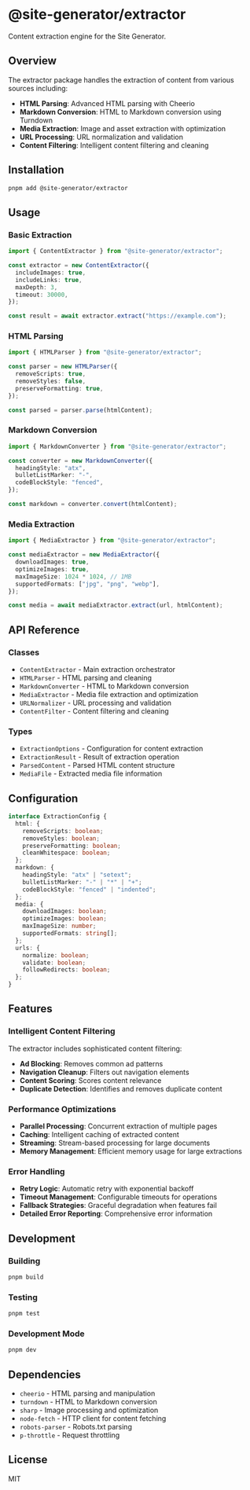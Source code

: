 # @site-generator/extractor

Content extraction engine for the Site Generator.

## Overview

The extractor package handles the extraction of content from various sources including:

- **HTML Parsing**: Advanced HTML parsing with Cheerio
- **Markdown Conversion**: HTML to Markdown conversion using Turndown
- **Media Extraction**: Image and asset extraction with optimization
- **URL Processing**: URL normalization and validation
- **Content Filtering**: Intelligent content filtering and cleaning

## Installation

```bash
pnpm add @site-generator/extractor
```

## Usage

### Basic Extraction

```typescript
import { ContentExtractor } from "@site-generator/extractor";

const extractor = new ContentExtractor({
  includeImages: true,
  includeLinks: true,
  maxDepth: 3,
  timeout: 30000,
});

const result = await extractor.extract("https://example.com");
```

### HTML Parsing

```typescript
import { HTMLParser } from "@site-generator/extractor";

const parser = new HTMLParser({
  removeScripts: true,
  removeStyles: false,
  preserveFormatting: true,
});

const parsed = parser.parse(htmlContent);
```

### Markdown Conversion

```typescript
import { MarkdownConverter } from "@site-generator/extractor";

const converter = new MarkdownConverter({
  headingStyle: "atx",
  bulletListMarker: "-",
  codeBlockStyle: "fenced",
});

const markdown = converter.convert(htmlContent);
```

### Media Extraction

```typescript
import { MediaExtractor } from "@site-generator/extractor";

const mediaExtractor = new MediaExtractor({
  downloadImages: true,
  optimizeImages: true,
  maxImageSize: 1024 * 1024, // 1MB
  supportedFormats: ["jpg", "png", "webp"],
});

const media = await mediaExtractor.extract(url, htmlContent);
```

## API Reference

### Classes

- `ContentExtractor` - Main extraction orchestrator
- `HTMLParser` - HTML parsing and cleaning
- `MarkdownConverter` - HTML to Markdown conversion
- `MediaExtractor` - Media file extraction and optimization
- `URLNormalizer` - URL processing and validation
- `ContentFilter` - Content filtering and cleaning

### Types

- `ExtractionOptions` - Configuration for content extraction
- `ExtractionResult` - Result of extraction operation
- `ParsedContent` - Parsed HTML content structure
- `MediaFile` - Extracted media file information

## Configuration

```typescript
interface ExtractionConfig {
  html: {
    removeScripts: boolean;
    removeStyles: boolean;
    preserveFormatting: boolean;
    cleanWhitespace: boolean;
  };
  markdown: {
    headingStyle: "atx" | "setext";
    bulletListMarker: "-" | "*" | "+";
    codeBlockStyle: "fenced" | "indented";
  };
  media: {
    downloadImages: boolean;
    optimizeImages: boolean;
    maxImageSize: number;
    supportedFormats: string[];
  };
  urls: {
    normalize: boolean;
    validate: boolean;
    followRedirects: boolean;
  };
}
```

## Features

### Intelligent Content Filtering

The extractor includes sophisticated content filtering:

- **Ad Blocking**: Removes common ad patterns
- **Navigation Cleanup**: Filters out navigation elements
- **Content Scoring**: Scores content relevance
- **Duplicate Detection**: Identifies and removes duplicate content

### Performance Optimizations

- **Parallel Processing**: Concurrent extraction of multiple pages
- **Caching**: Intelligent caching of extracted content
- **Streaming**: Stream-based processing for large documents
- **Memory Management**: Efficient memory usage for large extractions

### Error Handling

- **Retry Logic**: Automatic retry with exponential backoff
- **Timeout Management**: Configurable timeouts for operations
- **Fallback Strategies**: Graceful degradation when features fail
- **Detailed Error Reporting**: Comprehensive error information

## Development

### Building

```bash
pnpm build
```

### Testing

```bash
pnpm test
```

### Development Mode

```bash
pnpm dev
```

## Dependencies

- `cheerio` - HTML parsing and manipulation
- `turndown` - HTML to Markdown conversion
- `sharp` - Image processing and optimization
- `node-fetch` - HTTP client for content fetching
- `robots-parser` - Robots.txt parsing
- `p-throttle` - Request throttling

## License

MIT
